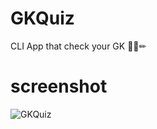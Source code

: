 # GKQuiz
CLI App that check your GK 📘📕✏


# **screenshot**

![GKQuiz](https://user-images.githubusercontent.com/50478681/150664485-4856cedd-1ebf-47e3-aafd-46dacde43cf1.png)
